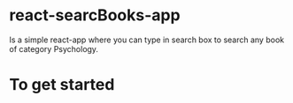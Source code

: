 # react-searcBooks-app
Is a simple react-app where you can type in search box to search any book of category Psychology.

# To get started


